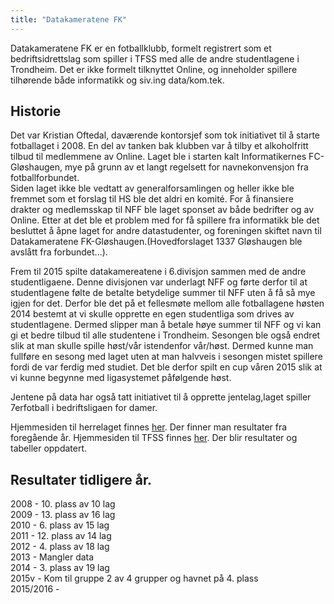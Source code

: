 ```yaml
---
title: "Datakameratene FK"
---
```


Datakameratene FK er en fotballklubb, formelt registrert som et bedriftsidrettslag som spiller i TFSS med alle de andre studentlagene i Trondheim. Det er ikke formelt tilknyttet Online, og inneholder spillere tilhørende både informatikk og siv.ing data/kom.tek.

## Historie

Det var Kristian Oftedal, daværende kontorsjef som tok initiativet til å starte fotballaget i 2008. En del av tanken bak klubben var å tilby et alkoholfritt tilbud til medlemmene av Online.  Laget ble i starten kalt Informatikernes FC-Gløshaugen, mye på grunn av et langt regelsett for navnekonvensjon fra fotballforbundet.  
Siden laget ikke ble vedtatt av generalforsamlingen og heller ikke ble fremmet som et forslag til HS ble det aldri en komité. For å finansiere drakter og medlemsskap til NFF ble laget sponset av både bedrifter og av Online. Etter at det ble et problem med for få spillere fra informatikk ble det besluttet å åpne laget for andre datastudenter, og foreningen skiftet navn til Datakameratene FK-Gløshaugen.(Hovedforslaget 1337 Gløshaugen ble avslått fra forbundet...).

Frem til 2015 spilte datakamereatene i 6.divisjon sammen med de andre studentligaene. Denne divisjonen var underlagt NFF og førte derfor til at studentlagene følte de betalte betydelige summer til NFF uten å få så mye igjen for det. Derfor ble det på et fellesmøte mellom alle fotballagene høsten 2014 bestemt at vi skulle opprette en egen studentliga som drives av studentlagene. Dermed slipper man å betale høye summer til NFF og vi kan gi et bedre tilbud til alle studentene i Trondheim. Sesongen ble også endret slik at man skulle spille høst/vår istendenfor vår/høst. Dermed kunne man fullføre en sesong med laget uten at man halvveis i sesongen mistet spillere fordi de var ferdig med studiet. Det ble derfor spilt en cup våren 2015 slik at vi kunne begynne med ligasystemet påfølgende høst.

Jentene på data har også tatt initiativet til å opprette jentelag,laget spiller 7erfotball i bedriftsligaen for damer.

Hjemmesiden til herrelaget finnes [her](http://datakameratene.com/). Der finner man resultater fra foregående år.
Hjemmesiden til TFSS finnes [her](http://tsff.no/). Der blir resultater og tabeller oppdatert.


## Resultater tidligere år.

2008 - 10. plass av 10 lag  
2009 - 13. plass av 16 lag  
2010 - 6. plass av 15 lag  
2011 - 12. plass av 14 lag  
2012 - 4. plass av 18 lag  
2013 - Mangler data  
2014 - 3. plass av 19 lag  
2015v - Kom til gruppe 2 av 4 grupper og havnet på 4. plass  
2015/2016 -   
